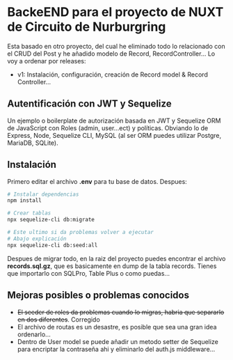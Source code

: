 # BackeEND para el proyecto de NUXT de Circuito de Nurburgring

Esta basado en otro proyecto, del cual he eliminado todo lo relacionado con el CRUD del Post y he añadido modelo de Record, RecordController... Lo voy a ordenar por releases:

* v1: Instalación, configuración, creación de Record model & Record Controller...

## Autentificación con JWT y Sequelize

Un ejemplo o boilerplate de autorización basada en JWT y Sequelize ORM de JavaScript con Roles (admin, user...ect) y políticas. Obviando lo de Express, Node, Sequelize CLI, MySQL (al ser ORM puedes utilizar Postgre, MariaDB, SQLite).

## Instalación

Primero editar el archivo __.env__ para tu base de datos. Despues: 

```bash
# Instalar dependencias
npm install

# Crear tablas
npx sequelize-cli db:migrate

# Este ultimo si da problemas volver a ejecutar
# Abajo explicación
npx sequelize-cli db:seed:all
```

Despues de migrar todo, en la raiz del proyecto puedes encontrar el archivo __records.sql.gz__, que es basicamente en dump de la tabla records. Tienes que importarlo con SQLPro, Table Plus o como puedas...

## Mejoras posibles o problemas conocidos

* ~~El seeder de roles da problemas cuando lo migras, habria que separarlo en dos diferentes~~. Corregido
* El archivo de routas es un desastre, es posible que sea una gran idea ordenarlo...
* Dentro de User model se puede añadir un metodo setter de Sequelize para encriptar la contraseña ahi y eliminarlo del auth.js middleware...